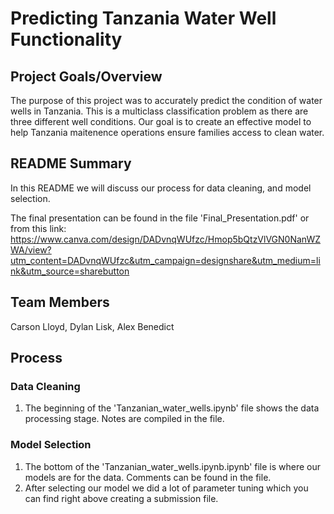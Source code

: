 # Predicting Tanzania Water Well Functionality

## Project Goals/Overview

The purpose of this project was to accurately predict the condition of water wells in Tanzania. This is a multiclass classification problem as there are three different well conditions. Our goal is to create an effective model to help Tanzania maitenence operations ensure families access to clean water.

## README Summary

In this README we will discuss our process for data cleaning, and model selection.

The final presentation can be found in the file 'Final_Presentation.pdf' or from this link: https://www.canva.com/design/DADvnqWUfzc/Hmop5bQtzVlVGN0NanWZWA/view?utm_content=DADvnqWUfzc&utm_campaign=designshare&utm_medium=link&utm_source=sharebutton

## Team Members

Carson Lloyd, Dylan Lisk, Alex Benedict

## Process
### Data Cleaning

1. The beginning of the 'Tanzanian_water_wells.ipynb' file shows the data processing stage. Notes are compiled in the file.

### Model Selection

1. The bottom of the 'Tanzanian_water_wells.ipynb.ipynb' file is where our models are for the data. Comments can be found in the file.
2. After selecting our model we did a lot of parameter tuning which you can find right above creating a submission file.
